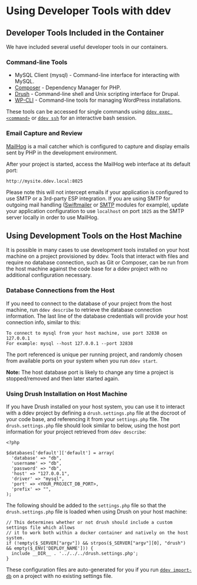<h1>Using Developer Tools with ddev</h1>

## Developer Tools Included in the Container
We have included several useful developer tools in our containers.

### Command-line Tools
- MySQL Client (mysql) - Command-line interface for interacting with MySQL.
- [Composer](https://getcomposer.org/) - Dependency Manager for PHP.
- [Drush](http://www.drush.org) - Command-line shell and Unix scripting interface for Drupal.
- [WP-CLI](http://wp-cli.org/) - Command-line tools for managing WordPress installations.

These tools can be accessed for single commands using [`ddev exec <command>`](cli-usage.md#executing-commands-in-containers) or [`ddev ssh`](cli-usage.md#ssh-into-containers) for an interactive bash session.

### Email Capture and Review

[MailHog](https://github.com/mailhog/MailHog) is a mail catcher which is configured to capture and display emails sent by PHP in the development environment.

After your project is started, access the MailHog web interface at its default port:

```
http://mysite.ddev.local:8025
```

Please note this will not intercept emails if your application is configured to use SMTP or a 3rd-party ESP integration. If you are using SMTP for outgoing mail handling ([Swiftmailer](https://www.drupal.org/project/swiftmailer) or [SMTP](https://www.drupal.org/project/smtp) modules for example), update your application configuration to use `localhost` on port `1025` as the SMTP server locally in order to use MailHog.

## Using Development Tools on the Host Machine

It is possible in many cases to use development tools installed on your host machine on a project provisioned by ddev. Tools that interact with files and require no database connection, such as Git or Composer, can be run from the host machine against the code base for a ddev project with no additional configuration necessary.

### Database Connections from the Host

If you need to connect to the database of your project from the host machine, run `ddev describe` to retrieve the database connection information. The last line of the database credentials will provide your host connection info, similar to this:

```
To connect to mysql from your host machine, use port 32838 on 127.0.0.1
For example: mysql --host 127.0.0.1 --port 32838
```

The port referenced is unique per running project, and randomly chosen from available ports on your system when you run `ddev start`.

**Note:** The host database port is likely to change any time a project is stopped/removed and then later started again.

### Using Drush Installation on Host Machine
If you have Drush installed on your host system, you can use it to interact with a ddev project by defining a `drush.settings.php` file at the docroot of your code base, and referencing it from your `settings.php` file. The `drush.settings.php` file should look similar to below, using the host port information for your project retrieved from `ddev describe`:

```
<?php

$databases['default']['default'] = array(
  'database' => "db",
  'username' => "db",
  'password' => "db",
  'host' => "127.0.0.1",
  'driver' => "mysql",
  'port' => <YOUR_PROJECT_DB_PORT>,
  'prefix' => "",
);
```

The following should be added to the `settings.php` file so that the `drush.settings.php` file is loaded when using Drush on your host machine:

```
// This determines whether or not drush should include a custom settings file which allows
// it to work both within a docker container and natively on the host system.
if (!empty($_SERVER["argv"]) && strpos($_SERVER["argv"][0], "drush") && empty($_ENV['DEPLOY_NAME'])) {
  include __DIR__ . '../../../drush.settings.php';
}
```

These configuration files are auto-generated for you if you run [`ddev import-db`](cli-usage.md#import-db) on a project with no existing settings file.
